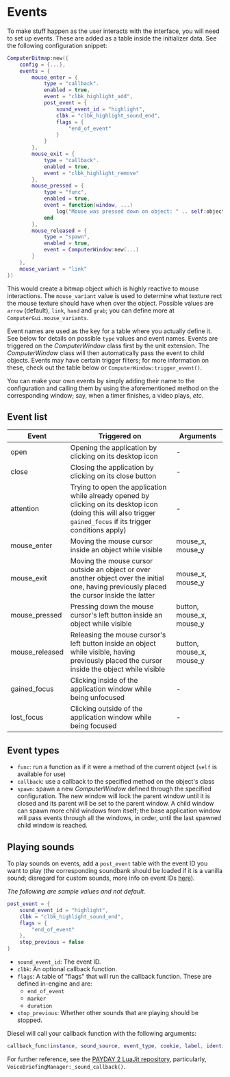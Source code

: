 # Events
To make stuff happen as the user interacts with the interface, you will need to set up events. These are added as a table inside the initializer data. See the following configuration snippet:
```lua
ComputerBitmap:new({
    config = {...},
    events = {
        mouse_enter = {
            type = "callback".
            enabled = true,
            event = "clbk_highlight_add",
            post_event = {
                sound_event_id = "highlight",
                clbk = "clbk_highlight_sound_end",
                flags = {
                    "end_of_event"
                }
            }
        },
        mouse_exit = {
            type = "callback".
            enabled = true,
            event = "clbk_highlight_remove"
        },
        mouse_pressed = {
            type = "func",
            enabled = true,
            event = function(window, ...)
                log("Mouse was pressed down on object: " .. self:object():name() or "bitmap object")
            end
        },
        mouse_released = {
            type = "spawn",
            enabled = true,
            event = ComputerWindow:new(...)
        }
    },
    mouse_variant = "link"
})
```
This would create a bitmap object which is highly reactive to mouse interactions. The `mouse_variant` value is used to determine what texture rect the mouse texture should have when over the object.  Possible values are `arrow` (default), `link`, `hand` and `grab`; you can define more at `ComputerGui.mouse_variants`.

Event names are used as the key for a table where you actually define it. See below for details on possible `type` values and event names. Events are triggered on the *ComputerWindow* class first by the unit extension. The *ComputerWindow* class will then automatically pass the event to child objects. Events may have certain trigger filters; for more information on these, check out the table below or `ComputerWindow:trigger_event()`. 

You can make your own events by simply adding their name to the configuration and calling them by using the aforementioned method on the corresponding window; say, when a timer finishes, a video plays, *etc*. 

## Event list

| Event | Triggered on | Arguments |
| ----------- | ----------- | -------- |
| open | Opening the application by clicking on its desktop icon | - |
| close | Closing the application by clicking on its close button | - |
| attention | Trying to open the application while already opened by clicking on its desktop icon (doing this will also trigger `gained_focus` if its trigger conditions apply) | - |
| mouse_enter | Moving the mouse cursor inside an object while visible | mouse_x, mouse_y |
| mouse_exit | Moving the mouse cursor outside an object or over another object over the initial one, having previously placed the cursor inside the latter | mouse_x, mouse_y |
| mouse_pressed | Pressing down the mouse cursor's left button inside an object while visible | button, mouse_x, mouse_y |
| mouse_released | Releasing the mouse cursor's left button inside an object while visible, having previously placed the cursor inside the object while visible | button, mouse_x, mouse_y |
| gained_focus | Clicking inside of the application window while being unfocused | - |
| lost_focus | Clicking outside of the application window while being focused | - |

## Event types
* `func`: run a function as if it were a method of the current object (`self` is available for use)
* `callback`: use a callback to the specified method on the object's class
* `spawn`: spawn a new *ComputerWindow* defined through the specified configuration. The new window will lock the parent window until it is closed and its parent will be set to the parent window. A child window can spawn more child windows from itself; the base application window will pass events through all the windows, in order, until the last spawned child window is reached.

## Playing sounds
To play sounds on events, add a `post_event` table with the event ID you want to play (the corresponding soundbank should be loaded if it is a vanilla sound; disregard for custom sounds, more info on event IDs [here](https://modworkshop.net/mod/53326)). 

*The following are sample values and not default.*
```lua
post_event = {
    sound_event_id = "highlight",
    clbk = "clbk_highlight_sound_end",
    flags = {
        "end_of_event"
    },
    stop_previous = false
}
```
* `sound_event_id`: The event ID.
* `clbk`: An optional callback function.
* `flags`: A table of "flags" that will run the callback function. These are defined in-engine and are:
    * `end_of_event` 
    * `marker` 
    * `duration`
* `stop_previous`: Whether other sounds that are playing should be stopped.

Diesel will call your callback function with the following arguments:
```lua
callback_func(instance, sound_source, event_type, cookie, label, identifier, position)
```
For further reference, see the [PAYDAY 2 LuaJit repository](https://github.com/steam-test1/Payday-2-LuaJIT-Complete), particularly, `VoiceBriefingManager:_sound_callback()`.
